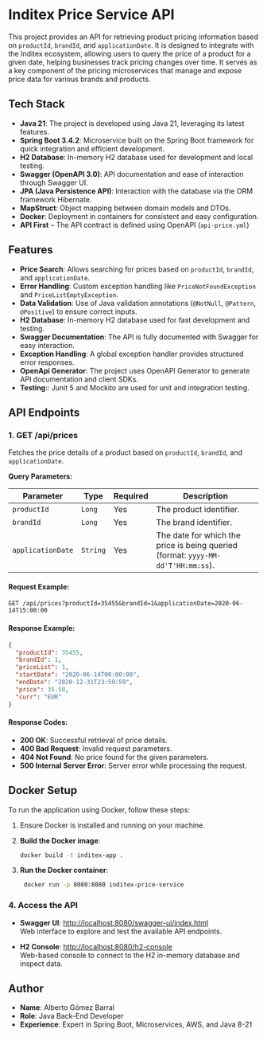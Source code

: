 # Inditex Price Service API

This project provides an API for retrieving product pricing information based on `productId`, `brandId`, and `applicationDate`. It is designed to integrate with the Inditex ecosystem, allowing users to query the price of a product for a given date, helping businesses track pricing changes over time.
It serves as a key component of the pricing microservices that manage and expose price data for various brands and products.

## Tech Stack

- **Java 21**: The project is developed using Java 21, leveraging its latest features.
- **Spring Boot 3.4.2**: Microservice built on the Spring Boot framework for quick integration and efficient development.
- **H2 Database**: In-memory H2 database used for development and local testing.
- **Swagger (OpenAPI 3.0)**: API documentation and ease of interaction through Swagger UI.
- **JPA (Java Persistence API)**: Interaction with the database via the ORM framework Hibernate.
- **MapStruct**: Object mapping between domain models and DTOs.
- **Docker**: Deployment in containers for consistent and easy configuration.
- **API First** – The API contract is defined using OpenAPI (`api-price.yml`)

## Features

- **Price Search**: Allows searching for prices based on `productId`, `brandId`, and `applicationDate`.
- **Error Handling**: Custom exception handling like `PriceNotFoundException` and `PriceListEmptyException`.
- **Data Validation**: Use of Java validation annotations (`@NotNull`, `@Pattern`, `@Positive`) to ensure correct inputs.
- **H2 Database**: In-memory H2 database used for fast development and testing.
- **Swagger Documentation**: The API is fully documented with Swagger for easy interaction.
- **Exception Handling**: A global exception handler provides structured error responses.
- **OpenApi Generator**: The project uses OpenAPI Generator to generate API documentation and client SDKs.
- **Testing**:: Junit 5 and Mockito are used for unit and integration testing.
## API Endpoints

### 1. **GET /api/prices**
Fetches the price details of a product based on `productId`, `brandId`, and `applicationDate`.

**Query Parameters:**

| Parameter        | Type     | Required | Description                                                              |
|------------------|----------|----------|--------------------------------------------------------------------------|
| `productId`      | `Long`   | Yes      | The product identifier.                                                  |
| `brandId`        | `Long`   | Yes      | The brand identifier.                                                    |
| `applicationDate`| `String` | Yes      | The date for which the price is being queried (format: `yyyy-MM-dd'T'HH:mm:ss`). |


#### Request Example:
```http
GET /api/prices?productId=35455&brandId=1&applicationDate=2020-06-14T15:00:00
```

#### Response Example:
```json
{
  "productId": 35455,
  "brandId": 1,
  "priceList": 1,
  "startDate": "2020-06-14T00:00:00",
  "endDate": "2020-12-31T23:59:59",
  "price": 35.50,
  "curr": "EUR"
}
```

#### Response Codes:
- **200 OK**: Successful retrieval of price details.
- **400 Bad Request**: Invalid request parameters.
- **404 Not Found**: No price found for the given parameters.
- **500 Internal Server Error**: Server error while processing the request.

## Docker Setup

To run the application using Docker, follow these steps:

1. Ensure Docker is installed and running on your machine.

2. **Build the Docker image**:
   ```bash
   docker build -t inditex-app .

3. **Run the Docker container**:
   ```bash
    docker run -p 8080:8080 inditex-price-service
    ```
### 4. Access the API

- **Swagger UI**: [http://localhost:8080/swagger-ui/index.html](http://localhost:8080/swagger-ui/index.html)  
  Web interface to explore and test the available API endpoints.

- **H2 Console**: [http://localhost:8080/h2-console](http://localhost:8080/h2-console)  
  Web-based console to connect to the H2 in-memory database and inspect data.

## Author
- **Name**: Alberto Gómez Barral
- **Role**: Java Back-End Developer
- **Experience**: Expert in Spring Boot, Microservices, AWS, and Java 8-21



